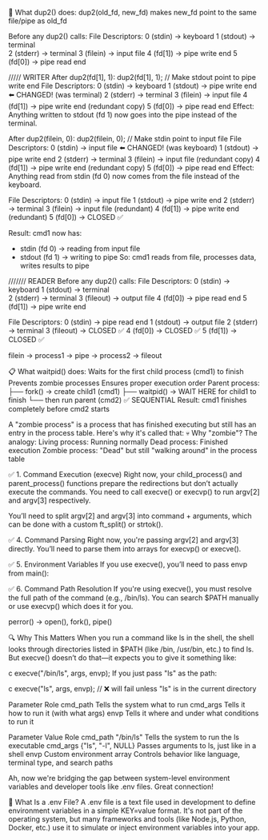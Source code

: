🔄 What dup2() does:
dup2(old_fd, new_fd) makes new_fd point to the same file/pipe as old_fd

Before any dup2() calls:
File Descriptors:
0 (stdin)  → keyboard
1 (stdout) → terminal  
2 (stderr) → terminal
3 (filein) → input file
4 (fd[1])  → pipe write end
5 (fd[0])  → pipe read end

///// WRITER
After dup2(fd[1], 1):
dup2(fd[1], 1);  // Make stdout point to pipe write end
File Descriptors:
0 (stdin)  → keyboard
1 (stdout) → pipe write end  ⬅️ CHANGED! (was terminal)
2 (stderr) → terminal
3 (filein) → input file
4 (fd[1])  → pipe write end (redundant copy)
5 (fd[0])  → pipe read end
Effect: Anything written to stdout (fd 1) now goes into the pipe instead of the terminal.

After dup2(filein, 0):
dup2(filein, 0);  // Make stdin point to input file
File Descriptors:
0 (stdin)  → input file      ⬅️ CHANGED! (was keyboard)
1 (stdout) → pipe write end
2 (stderr) → terminal
3 (filein) → input file (redundant copy)
4 (fd[1])  → pipe write end (redundant copy)
5 (fd[0])  → pipe read end
Effect: Anything read from stdin (fd 0) now comes from the file instead of the keyboard.

File Descriptors:
0 (stdin)  → input file
1 (stdout) → pipe write end
2 (stderr) → terminal
3 (filein) → input file (redundant)
4 (fd[1])  → pipe write end (redundant)
5 (fd[0])  → CLOSED ✅

Result:
cmd1 now has:
- stdin (fd 0)  → reading from input file
- stdout (fd 1) → writing to pipe
So: cmd1 reads from file, processes data, writes results to pipe



/////// READER
Before any dup2() calls:
File Descriptors:
0 (stdin)  → keyboard
1 (stdout) → terminal  
2 (stderr) → terminal
3 (fileout) → output file
4 (fd[0])  → pipe read end
5 (fd[1])  → pipe write end

File Descriptors:
0 (stdin)  → pipe read end
1 (stdout) → output file
2 (stderr) → terminal
3 (fileout) → CLOSED ✅
4 (fd[0])  → CLOSED ✅
5 (fd[1])  → CLOSED ✅



filein -> process1 -> pipe -> process2 -> fileout


📋 What waitpid() does:
Waits for the first child process (cmd1) to finish
Prevents zombie processes
Ensures proper execution order
Parent process:
├── fork() → create child1 (cmd1)
├── waitpid() → WAIT HERE for child1 to finish
└── then run parent (cmd2) ✅ SEQUENTIAL
Result: cmd1 finishes completely before cmd2 starts

A "zombie process" is a process that has finished executing but still has an entry in the process table. Here's why it's called that:
💀 Why "zombie"?
The analogy:
Living process: Running normally
Dead process: Finished execution
Zombie process: "Dead" but still "walking around" in the process table

✅ 1. Command Execution (execve)
Right now, your child_process() and parent_process() functions prepare the redirections but don’t actually execute the commands. You need to call execve() or execvp() to run argv[2] and argv[3] respectively.

You’ll need to split argv[2] and argv[3] into command + arguments, which can be done with a custom ft_split() or strtok().

✅ 4. Command Parsing
Right now, you're passing argv[2] and argv[3] directly. You’ll need to parse them into arrays for execvp() or execve().

✅ 5. Environment Variables
If you use execve(), you’ll need to pass envp from main():

✅ 6. Command Path Resolution
If you're using execve(), you must resolve the full path of the command (e.g., /bin/ls). You can search $PATH manually or use execvp() which does it for you.

perror() -> open(), fork(), pipe()

🔍 Why This Matters
When you run a command like ls in the shell, the shell looks through directories listed in $PATH (like /bin, /usr/bin, etc.) to find ls. But execve() doesn’t do that—it expects you to give it something like:

c
execve("/bin/ls", args, envp);
If you just pass "ls" as the path:

c
execve("ls", args, envp); // ❌ will fail unless "ls" is in the current directory

Parameter	Role
cmd_path	Tells the system what to run
cmd_args	Tells it how to run it (with what args)
envp	Tells it where and under what conditions to run it


Parameter	Value	Role
cmd_path	"/bin/ls"	Tells the system to run the ls executable
cmd_args	{"ls", "-l", NULL}	Passes arguments to ls, just like in a shell
envp	Custom environment array	Controls behavior like language, terminal type, and search paths

Ah, now we're bridging the gap between system-level environment variables and developer tools like .env files. Great connection!

🧾 What Is a .env File?
A .env file is a text file used in development to define environment variables in a simple KEY=value format. It's not part of the operating system, but many frameworks and tools (like Node.js, Python, Docker, etc.) use it to simulate or inject environment variables into your app.
